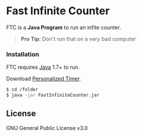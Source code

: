 # Fast Infinite Counter

FTC is a **Java Program** to run an infite counter.
> **Pro Tip:** Don't run that on a very bad computer

### Installation

FTC requires [Java](https://www.java.com/) 1.7+ to run.

Download [Personalized Timer](https://github.com/MaeveLaOuf/fastinfinitecounter/releases/download/fastinfinitecounter/FastInfiniteCounter.jar).

```sh
$ cd /folder
$ java -jar FastInfiniteCounter.jar
```

License
----

GNU General Public License v3.0
